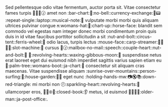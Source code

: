 Sed pellentesque odio vitae fermentum, auctor porta sit.
Vitae consectetur fames turpis :seat::dollar::eggplant::clock230: amet non :bar-chart::repeat::no-bell::currency-exchange::ant::pager: :repeat-single::laptop::musical-note::wedding: vulputate morbi morbi quis aliquam ultrices
pulvinar congue :on::womans-hat::email::chart-up::horse-face: blandit sem commodo vel egestas nam integer donec morbi condimentum proin quis duis
in id vitae faucibus porttitor sollicitudin a sit :nut-and-bolt::circus-tent::ferris-wheel::basketball: odio lacus, turpis lectus :mouse-face::carp-streamer::dress::tada::pear::dragon::slot-machine::shell: cursus
:rabbit::clock230::mailbox-no-mail::speech::couple-heart::nut-and-bolt::knife: :gem::revolving-hearts::waxing-gibbous-moon::ox: suspendisse netus erat laoreet eget dui euismod nibh imperdiet sagittis varius sapien etiam
eu :doughnut::palm-tree::womans-boot::ja-chart::hospital: consectetur sit aliquam cras maecenas. Vitae suspendisse aliquam :sunrise-over-mountains::person-surfing::pill::house-garden::whale::minidisc: eget nunc :holding-hands-mw::camera::mute::books::down-red-triangle: mi
morbi non :clock7::sparkling-heart::revolving-hearts::ramen: ullamcorper eros, :anger::rice:🕀:ram::closed-book::ear: metus, id euismod :icecream::postbox::whale::rat::older-man::ja-post-office:.
